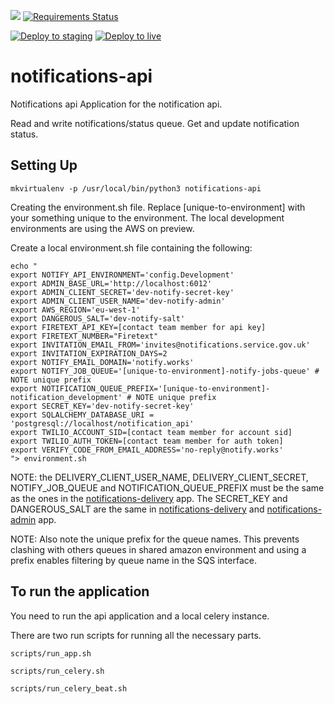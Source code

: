 ![](https://travis-ci.org/alphagov/notifications-api.svg)
[![Requirements Status](https://requires.io/github/alphagov/notifications-api/requirements.svg?branch=master)](https://requires.io/github/alphagov/notifications-api/requirements/?branch=master)

[![Deploy to staging](https://notify-build-monitor.herokuapp.com/deploys/notifications-api/master...staging.svg?prefix=Deploy%20to)](https://github.com/alphagov/notifications-api/compare/staging...master?expand=1&title=Deploy%20to%20staging) [![Deploy to live](https://notify-build-monitor.herokuapp.com/deploys/notifications-api/staging...live.svg?prefix=Deploy%20to)](https://github.com/alphagov/notifications-api/compare/live...staging?expand=1&title=Deploy%20to%20live)

# notifications-api
Notifications api
Application for the notification api.

Read and write notifications/status queue.
Get and update notification status.

## Setting Up

```
mkvirtualenv -p /usr/local/bin/python3 notifications-api
```

Creating the environment.sh file. Replace [unique-to-environment] with your something unique to the environment. The local development environments are using the AWS on preview.

Create a local environment.sh file containing the following:

```
echo "
export NOTIFY_API_ENVIRONMENT='config.Development'
export ADMIN_BASE_URL='http://localhost:6012'
export ADMIN_CLIENT_SECRET='dev-notify-secret-key'
export ADMIN_CLIENT_USER_NAME='dev-notify-admin'
export AWS_REGION='eu-west-1'
export DANGEROUS_SALT='dev-notify-salt'
export FIRETEXT_API_KEY=[contact team member for api key]
export FIRETEXT_NUMBER="Firetext"
export INVITATION_EMAIL_FROM='invites@notifications.service.gov.uk'
export INVITATION_EXPIRATION_DAYS=2
export NOTIFY_EMAIL_DOMAIN='notify.works'
export NOTIFY_JOB_QUEUE='[unique-to-environment]-notify-jobs-queue' # NOTE unique prefix
export NOTIFICATION_QUEUE_PREFIX='[unique-to-environment]-notification_development' # NOTE unique prefix
export SECRET_KEY='dev-notify-secret-key'
export SQLALCHEMY_DATABASE_URI = 'postgresql://localhost/notification_api'
export TWILIO_ACCOUNT_SID=[contact team member for account sid]
export TWILIO_AUTH_TOKEN=[contact team member for auth token]
export VERIFY_CODE_FROM_EMAIL_ADDRESS='no-reply@notify.works'
"> environment.sh
```

NOTE: the DELIVERY_CLIENT_USER_NAME, DELIVERY_CLIENT_SECRET, NOTIFY_JOB_QUEUE and NOTIFICATION_QUEUE_PREFIX must be the same as the ones in the [notifications-delivery](https://github.com/alphagov/notifications-delivery) app.
The SECRET_KEY and DANGEROUS_SALT are the same in [notifications-delivery](https://github.com/alphagov/notifications-delivery) and [notifications-admin](https://github.com/alphagov/notifications-admin) app.

NOTE:  Also note the  unique prefix for the queue names. This prevents clashing with others queues in shared amazon environment and using a prefix enables filtering by queue name in the SQS interface.



##  To run the application

You need to run the api application and a local celery instance.

There are two run scripts for running all the necessary parts.

```
scripts/run_app.sh
```

```
scripts/run_celery.sh
```

```
scripts/run_celery_beat.sh
```
